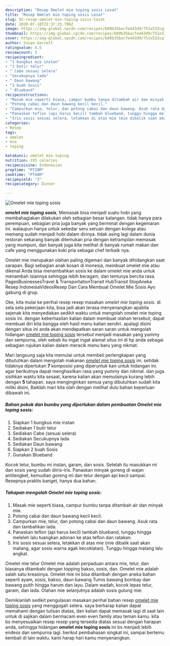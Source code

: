 ```yaml
---
description: "Resep Omelet mie toping sosis Lezat"
title: "Resep Omelet mie toping sosis Lezat"
slug: 92-resep-omelet-mie-toping-sosis-lezat
date: 2020-07-18T22:37:25.796Z
image: https://img-global.cpcdn.com/recipes/b89b35bacfe443d9/751x532cq70/omelet-mie-toping-sosis-foto-resep-utama.jpg
thumbnail: https://img-global.cpcdn.com/recipes/b89b35bacfe443d9/751x532cq70/omelet-mie-toping-sosis-foto-resep-utama.jpg
cover: https://img-global.cpcdn.com/recipes/b89b35bacfe443d9/751x532cq70/omelet-mie-toping-sosis-foto-resep-utama.jpg
author: Susan Garrett
ratingvalue: 4.5
reviewcount: 3
recipeingredient:
- "1 bungkus mie instan"
- "1 butir telur"
- " Cabe sesuai selera"
- "Secukupnya lada"
- " Daun bawang"
- "2 buah Sosis"
- " Blueband"
recipeinstructions:
- "Masak mie seperti biasa, campur bumbu tanpa ditambah air dan minyak mie."
- "Potong cabai dan daun bawang kecil kecil."
- "Campurkan mie, telur, dan potong cabai dan daun bawang. Asuk rata dan tambahkan lada."
- "Panaskan teflon (api harus kecil) tambah blueband, tunggu hingga meleleh lalu tuangkan adonan ke atas teflon dan ratakan."
- "Iris sosis sesuai selera, letakkan di atas mie (mie dibalik saat akan matang, agar sosis warna agak kecoklatan). Tunggu hingga matang lalu angkat."
categories:
- Resep
tags:
- omelet
- mie
- toping

katakunci: omelet mie toping 
nutrition: 193 calories
recipecuisine: Indonesian
preptime: "PT20M"
cooktime: "PT48M"
recipeyield: "3"
recipecategory: Dinner

---
```



![Omelet mie toping sosis](https://img-global.cpcdn.com/recipes/b89b35bacfe443d9/751x532cq70/omelet-mie-toping-sosis-foto-resep-utama.jpg)

<b><i>omelet mie toping sosis</i></b>, Memasak bisa menjadi suatu hobi yang membahagiakan dilakukan oleh sebagian besar kalangan. tidak hanya para perempuan, sebagian pria juga banyak yang berminat dengan kegemaran ini. walaupun hanya untuk sekedar seru seruan dengan kolega atau memang sudah menjadi hobi dalam dirinya. tidak asing lagi dalam dunia restoran sekarang banyak ditemukan pria dengan ketrampilan memasak yang mumpuni, dan banyak juga kita melihat di banyak rumah makan dan cafe yang menggunakan koki pria sebagai chef terbaik nya.

Omelet mie merupakan olahan paling digemari dan banyak dihidangkan saat sarapan. Bagi sebagian anak kosan di Inonesia, membuat omelet mie atau dikenal Anda bisa menambahkan sosis ke dalam omelet mie anda untuk menambah isiannya sehingga lebih beragam, dan tentunya bercita rasa. PagesBusinessesTravel &amp; TransportationTransit HubTransit StopAneka Resep IndonesiaVideosResep Dan Cara Membuat Omelet Mie Sosis Ayo gabung di grup.

Oke, kita mulai ke perihal resep resep masakan <i>omelet mie toping sosis</i>. di sela sela pekerjaan kita, bisa jadi akan terasa menyenangkan apabila sejenak kita menyediakan sedikit waktu untuk mengolah omelet mie toping sosis ini. dengan keberhasilan kalian dalam membuat olahan tersebut, dapat membuat diri kita bangga oleh hasil menu kalian sendiri. apalagi disini dengan situs ini anda akan mendapatkan saran saran untuk mengolah hidangan <u>omelet mie toping sosis</u> tersebut menjadi masakan yang yummy dan sempurna, oleh sebab itu ingat ingat alamat situs ini di hp anda sebagai sebagian rujukan kalian dalam meracik menu baru yang nikmat.


Mari langsung saja kita memulai untuk membeli perlengkapan yang dibutuhkan dalam mengolah makanan <u><i>omelet mie toping sosis</i></u> ini. setidak tidaknya diperlukan <b>7</b> komposisi yang diperuntuk kan untuk hidangan ini. agar berikutnya dapat menghasilkan rasa yang yummy dan nikmat. dan juga sisihkan waktu kita sesaat, karena kalian akan memulainya kurang lebih dengan <b>5</b> tahapan. saya menginginkan semua yang dibutuhkan sudah kita miliki disini, Baiklah mari kita olah dengan melihat dulu bahan keperluan dibawah ini.

<!--inarticleads1-->

##### Bahan pokok dan bumbu yang diperlukan dalam pembuatan Omelet mie toping sosis:

1. Siapkan 1 bungkus mie instan
1. Sediakan 1 butir telur
1. Sediakan  Cabe (sesuai selera)
1. Sediakan Secukupnya lada
1. Sediakan  Daun bawang
1. Siapkan 2 buah Sosis
1. Gunakan  Blueband


Kocok telur, bumbu mi instan, garam, dan sosis. Setelah itu masukkan mi dan sosis yang sudah diiris-iris. Panaskan minyak goreng di wajan antilengket, kemudian goreng mi dan telur dengan api kecil sampai. Resepnya praktis banget, hanya dua bahan. 

<!--inarticleads2-->

##### Tahapan mengolah Omelet mie toping sosis:

1. Masak mie seperti biasa, campur bumbu tanpa ditambah air dan minyak mie.
1. Potong cabai dan daun bawang kecil kecil.
1. Campurkan mie, telur, dan potong cabai dan daun bawang. Asuk rata dan tambahkan lada.
1. Panaskan teflon (api harus kecil) tambah blueband, tunggu hingga meleleh lalu tuangkan adonan ke atas teflon dan ratakan.
1. Iris sosis sesuai selera, letakkan di atas mie (mie dibalik saat akan matang, agar sosis warna agak kecoklatan). Tunggu hingga matang lalu angkat.


Omelet mie telur Omelet mie adalah perpaduan antara mie, telur, dan biasanya ditambahi dengan topping bakso, sosis, dan. Omelet mie adalah salah satu kreasinya. Omelet mie ini bisa ditambah dengan aneka bahan seperti ayam, sosis, bakso, daun bawang Tumis bawang bombay dan bawang putih hingga harum dan layu. Dalam wadah, kocok lepas telur, garam, dan lada. Olahan mie selanjutnya adalah sosis gulung mie. 

Demikianlah sedikit pengulasan masakan perihal bahan resep <u>omelet mie toping sosis</u> yang menggugah selera. saya berharap kalian dapat memahami dengan tulisan diatas, dan kalian dapat memasak lagi di saat lain untuk di sajikan dalam bermacam even even family atau teman kamu. kita bs menyesuaikan resep resep yang tersedia diatas sesuai dengan harapan anda, sehingga hidangan <b>omelet mie toping sosis</b> ini bs menjadi lebih endess dan sempurna lagi. berikut pembahasan singkat ini, sampai bertemu kembali di lain waktu. kami harap hari kamu menyenangkan.
